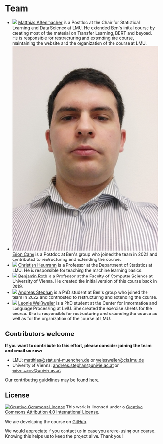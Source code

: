 # Team

- ![](https://www.slds.stat.uni-muenchen.de/images/assenmacher.png) [Matthias Aßenmacher](https://www.slds.stat.uni-muenchen.de/people/assenmacher/)
  is a Postdoc at the Chair for Statistical Learning and Data Science at LMU. He extended Ben's initial course by creating most of the material on Transfer Learning, BERT and beyond. He is responsible for restructuring and extending the course, maintaining the website and the organization of the course at LMU.
- ![](https://github.com/slds-lmu/dl4nlp/blob/main/static/erionc.jpg) [Erion Çano](https://dm.cs.univie.ac.at/team/person/114494/)
  is a Postdoc at Ben's group who joined the team in 2022 and contributed to restructuring and extending the course.
- ![](https://www.misoda.statistik.uni-muenchen.de/bilder/heumann.png) [Christian Heumann](https://www.misoda.statistik.uni-muenchen.de/personen/professoren/heumann/index.html)
  is a Professor at the Department of Statistics at LMU. He is responsible for teaching the machine learning basics.
- ![](https://www.benjaminroth.net/portrait_small.jpg) [Benjamin Roth](https://dm.cs.univie.ac.at/team/person/112089/)
  is a Professor at the Faculty of Computer Science at University of Vienna. He created the initial version of this course back in 2019.
- ![](https://www.slds.stat.uni-muenchen.de/images/platzhalter2.png) [Andreas Stephan](https://dm.cs.univie.ac.at/team/person/114424/)
  is a PhD student at Ben's group who joined the team in 2022 and contributed to restructuring and extending the course.
- ![](https://www.cis.uni-muenchen.de/~weissweiler/util/images/profile.jpg) [Leonie Weißweiler](https://www.cis.uni-muenchen.de/~weissweiler/)
  is a PhD student at the Center for Imformation and Language Processing at LMU. She created the exercise sheets for the course. She is responsible for restructuring and extending the course as well as for the organization of the course at LMU.

## Contributors welcome

__If you want to contribute to this effort, please consider joining the team and email us now:__  
- LMU: matthias@stat.uni-muenchen.de or weissweiler@cis.lmu.de
- Univerity of Vienna: andreas.stephan@univie.ac.at or erion.cano@univie.ac.at

Our contributing guidelines may be found [here](https://github.com/slds-lmu/lecture_i2ml/blob/master/CONTRIBUTING.md).


## License
[![Creative Commons License](https://i.creativecommons.org/l/by/4.0/88x31.png)](http://creativecommons.org/licenses/by/4.0/)
This work is licensed under a [Creative Commons Attribution 4.0 International License](http://creativecommons.org/licenses/by/4.0/).

We are developing the course on [GitHub](https://github.com/compstat-lmu/lecture_i2ml).

We would appreciate if you contact us in case you are re-using our course.
Knowing this helps us to keep the project alive. Thank you!
